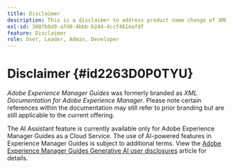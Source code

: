 ```yaml
---
title: Disclaimer
description: This is a disclaimer to address product name change of XML Documentation for Adobe Experience Manager to AEM Guides
exl-id: 388fb8d9-a7d0-4bbb-b244-4ccf461eafdf
feature: Disclaimer
role: User, Leader, Admin, Developer
---
```

# Disclaimer {#id2263D0P0TYU}

*Adobe Experience Manager Guides* was formerly branded as *XML Documentation for Adobe Experience Manager*. Please note certain references within the documentation may still refer to prior branding but are still applicable to the current offering. 

The AI Assistant feature is currently available only for Adobe Experience Manager Guides as a Cloud Service. The use of AI-powered features in Experience Manager Guides is subject to additional terms. View the [Adobe Experience Manager Guides Generative AI user disclosures](adobe-generative-ai-disclosures.md) article for details. 
